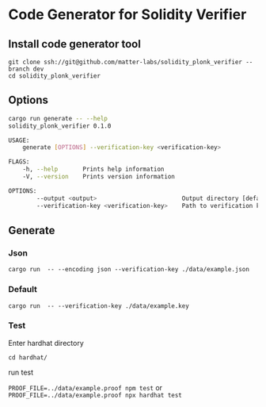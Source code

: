 # Code Generator for Solidity Verifier
## Install code generator tool
```
git clone ssh://git@github.com/matter-labs/solidity_plonk_verifier --branch dev
cd solidity_plonk_verifier
```

## Options
```bash
cargo run generate -- --help
solidity_plonk_verifier 0.1.0

USAGE:
    generate [OPTIONS] --verification-key <verification-key>

FLAGS:
    -h, --help       Prints help information
    -V, --version    Prints version information

OPTIONS:
        --output <output>                        Output directory [default: ./hardhat/contracts]
        --verification-key <verification-key>    Path to verification key(required)
```

## Generate
### Json
`cargo run  -- --encoding json --verification-key ./data/example.json`

### Default
`cargo run  -- --verification-key ./data/example.key`

### Test
Enter hardhat directory

`cd hardhat/`

run test 

`PROOF_FILE=../data/example.proof npm test`
or
`PROOF_FILE=../data/example.proof npx hardhat test`
